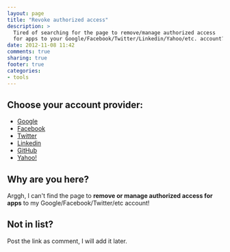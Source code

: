 ```yaml
---
layout: page
title: "Revoke authorized access"
description: >
  Tired of searching for the page to remove/manage authorized access 
  for apps to your Google/Facebook/Twitter/Linkedin/Yahoo/etc. account? 
date: 2012-11-08 11:42
comments: true
sharing: true
footer: true
categories:
- tools
---
```


Choose your account provider:
----
- [Google](https://accounts.google.com/IssuedAuthSubTokens)
- [Facebook](https://www.facebook.com/settings?tab=applications)
- [Twitter](https://twitter.com/settings/applications)
- [Linkedin](https://www.linkedin.com/secure/settings?userAgree=)
- [GitHub](https://github.com/settings/applications)
- [Yahoo!](https://api.login.yahoo.com/WSLogin/V1/unlink)

Why are you here?
----
Arggh, I can't find the page to **remove or manage authorized access for apps** to my Google/Facebook/Twitter/etc account! 


Not in list?
----
Post the link as comment, I will add it later.
